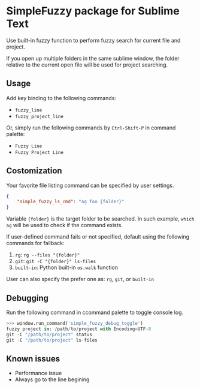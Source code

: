 # SimpleFuzzy package for Sublime Text

Use built-in fuzzy function to perform fuzzy search for current file and project.

If you open up multiple folders in the same sublime window, the folder relative to the current open file will be used for project searching.

## Usage

Add key binding to the following commands:

- `fuzzy_line`
- `fuzzy_project_line`

Or, simply run the following commands by `Ctrl-Shift-P` in command palette:

- `Fuzzy Line`
- `Fuzzy Project Line`

## Costomization

Your favorite file listing command can be specified by user settings.

```json
{
	"simple_fuzzy_ls_cmd": "ag foo {folder}"
}
```

Variable `{folder}` is the target folder to be searched. In such example, `which ag` will be used to check if the command exists.

If user-defined command fails or not specified, default using the following commands for fallback:
1. `rg`: `rg --files "{folder}"`
2. `git`: `git -C "{folder}" ls-files`
3. `built-in`: Python built-in `os.walk` function

User can also specify the prefer one as: `rg`, `git`, or `built-in`

## Debugging

Run the following command in ccommand palette to toggle console log.
```python
>>> window.run_command('simple_fuzzy_debug_toggle')
fuzzy project in: /path/to/project with Encoding=UTF-8
git -C "/path/to/project" status
git -C "/path/to/project" ls-files
```

## Known issues

- Performance issue
- Always go to the line begining
